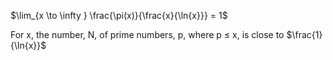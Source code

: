 $`\lim_{x \to \infty } \frac{\pi(x)}{\frac{x}{\ln{x}}} = 1`$  

For x, the number, N, of prime numbers, p, where p ≤ x, is close to $`\frac{1}{\ln{x}}`$

